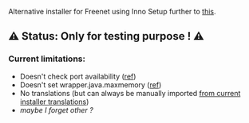 Alternative installer for Freenet using Inno Setup further to [this](https://bugs.freenetproject.org/view.php?id=5456#c9883).

## ⚠ Status: Only for testing purpose ! ⚠ ##


### Current limitations: ###
* Doesn't check port availability ([ref](https://github.com/freenet/wininstaller-staging/blob/master/src/freenetinstaller/FreenetInstaller.ahk#L292))
* Doesn't set wrapper.java.maxmemory ([ref](https://github.com/freenet/wininstaller-staging/blob/master/src/freenetinstaller/FreenetInstaller.ahk#L341))
* No translations (but can always be manually imported [from current installer translations](https://github.com/freenet/wininstaller-staging/tree/master/src/include_translator))
* *maybe I forget other ?*